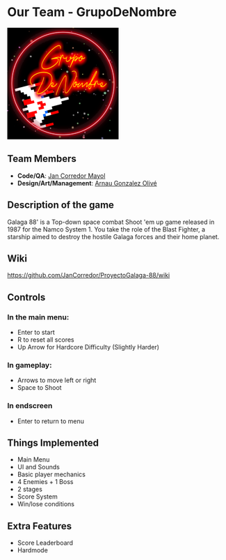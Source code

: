 # Our Team - GrupoDeNombre
![Logo](https://github.com/JanCorredor/ProyectoGalaga-88/blob/main/resources/Wiki/Sprites/GrupoDeNombre.png)
## Team Members
* **Code/QA**: [Jan Corredor Mayol](https://github.com/JanCorredor)<br>
* **Design/Art/Management**: [Arnau Gonzalez Olivé](https://github.com/Arnauwu)

## Description of the game
Galaga 88' is a Top-down space combat Shoot 'em up game released in 1987 for the Namco System 1.
You take the role of the Blast Fighter, a starship aimed to destroy the hostile Galaga forces and their home planet.

## Wiki
https://github.com/JanCorredor/ProyectoGalaga-88/wiki

## Controls
### In the main menu:
- Enter to start
- R to reset all scores
- Up Arrow for Hardcore Difficulty (Slightly Harder)

### In gameplay:
- Arrows to move left or right
- Space to Shoot

### In endscreen
- Enter to return to menu

## Things Implemented
- Main Menu
- UI and Sounds
- Basic player mechanics
- 4 Enemies + 1 Boss
- 2 stages
- Score System
- Win/lose conditions

## Extra Features
- Score Leaderboard
- Hardmode

